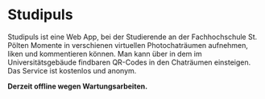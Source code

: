 # Studipuls

Studipuls ist eine Web App, bei der Studierende an der Fachhochschule St. Pölten Momente in verschienen virtuellen Photochaträumen aufnehmen, liken und kommentieren können. Man kann über in dem im Universitätsgebäude findbaren QR-Codes in den Chaträumen einsteigen. Das Service ist kostenlos und anonym.

**Derzeit offline wegen Wartungsarbeiten.**
